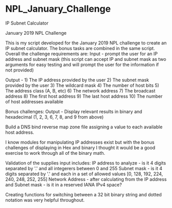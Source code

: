 # NPL_January_Challenge
IP Subnet Calculator

January 2019 NPL Challenge

This is my script developed for the January 2019 NPL challenge to create an IP subnet calculator. The bonus tasks are combined in the same script.
Overall the challenge requirements are:
  Input - prompt the user for an IP address and subnet mask   (this script can accept IP and subnet mask as two arguments for easy  testing and will prompt the user for the information if not provided)
  
  Output -  1) The IP address provided by the user
            2) The subnet mask provided by the user
            3) The wildcard mask
            4) The number of host bits
            5) The address class (A, B, etc)
            6) The network address
            7) The broadcast address
            8) The first host address
            9) The last host address
            10) The number of host addresses available
            
Bonus challenges:
  Output - Display relevant results in binary and hexadecimal (1, 2, 3, 6, 7, 8, and 9 from above)
  
  Build a DNS bind reverse map zone file assigning a value to each available host address. 

I know modules for manipulating IP addresses exist but with the bonus challenges of displaying in Hex and binary I thought it would be a good exercise to work through all of the binary math. 

Validation of the supplies input includes:
  IP address to analyze - is it 4 digits separated by '.' and all integerers between 0 and 255
  Subnet mask - is it 4 digits separated by '.' and each in a set of allowed values [0, 128, 192, 224, 240, 248, 252, 255]
  Network Address - after calculating from the IP address and Subnet mask - is it in a reserved IANA IPv4 space?

Creating functions for switching between a 32 bit binary string and dotted notation was very helpful throughout. 